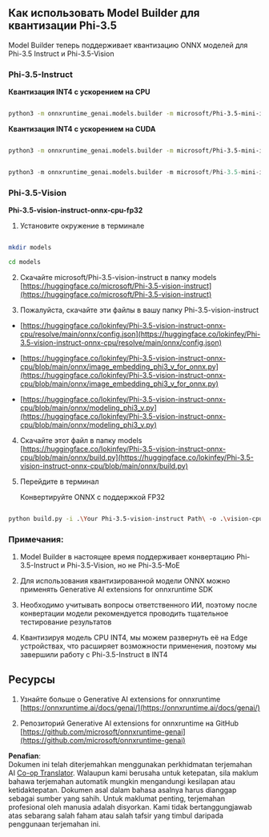 <!--
CO_OP_TRANSLATOR_METADATA:
{
  "original_hash": "3bb9f5c926673593287eddc3741226cb",
  "translation_date": "2025-05-09T14:41:28+00:00",
  "source_file": "md/01.Introduction/04/UsingORTGenAIQuantifyingPhi.md",
  "language_code": "ms"
}
-->
## **Как использовать Model Builder для квантизации Phi-3.5**

Model Builder теперь поддерживает квантизацию ONNX моделей для Phi-3.5 Instruct и Phi-3.5-Vision

### **Phi-3.5-Instruct**

**Квантизация INT4 с ускорением на CPU**

```bash

python3 -m onnxruntime_genai.models.builder -m microsoft/Phi-3.5-mini-instruct  -o ./onnx-cpu -p int4 -e cpu -c ./Phi-3.5-mini-instruct

```

**Квантизация INT4 с ускорением на CUDA**

```bash

python3 -m onnxruntime_genai.models.builder -m microsoft/Phi-3.5-mini-instruct  -o ./onnx-cpu -p int4 -e cuda -c ./Phi-3.5-mini-instruct

```

```python

python3 -m onnxruntime_genai.models.builder -m microsoft/Phi-3.5-mini-instruct  -o ./onnx-cpu -p int4 -e cuda -c ./Phi-3.5-mini-instruct

```

### **Phi-3.5-Vision**

**Phi-3.5-vision-instruct-onnx-cpu-fp32**

1. Установите окружение в терминале

```bash

mkdir models

cd models 

```

2. Скачайте microsoft/Phi-3.5-vision-instruct в папку models  
[https://huggingface.co/microsoft/Phi-3.5-vision-instruct](https://huggingface.co/microsoft/Phi-3.5-vision-instruct)

3. Пожалуйста, скачайте эти файлы в вашу папку Phi-3.5-vision-instruct

- [https://huggingface.co/lokinfey/Phi-3.5-vision-instruct-onnx-cpu/resolve/main/onnx/config.json](https://huggingface.co/lokinfey/Phi-3.5-vision-instruct-onnx-cpu/resolve/main/onnx/config.json)

- [https://huggingface.co/lokinfey/Phi-3.5-vision-instruct-onnx-cpu/blob/main/onnx/image_embedding_phi3_v_for_onnx.py](https://huggingface.co/lokinfey/Phi-3.5-vision-instruct-onnx-cpu/blob/main/onnx/image_embedding_phi3_v_for_onnx.py)

- [https://huggingface.co/lokinfey/Phi-3.5-vision-instruct-onnx-cpu/blob/main/onnx/modeling_phi3_v.py](https://huggingface.co/lokinfey/Phi-3.5-vision-instruct-onnx-cpu/blob/main/onnx/modeling_phi3_v.py)

4. Скачайте этот файл в папку models  
[https://huggingface.co/lokinfey/Phi-3.5-vision-instruct-onnx-cpu/blob/main/onnx/build.py](https://huggingface.co/lokinfey/Phi-3.5-vision-instruct-onnx-cpu/blob/main/onnx/build.py)

5. Перейдите в терминал

    Конвертируйте ONNX с поддержкой FP32

```bash

python build.py -i .\Your Phi-3.5-vision-instruct Path\ -o .\vision-cpu-fp32 -p f32 -e cpu

```

### **Примечания:**

1. Model Builder в настоящее время поддерживает конвертацию Phi-3.5-Instruct и Phi-3.5-Vision, но не Phi-3.5-MoE

2. Для использования квантизированной модели ONNX можно применять Generative AI extensions for onnxruntime SDK

3. Необходимо учитывать вопросы ответственного ИИ, поэтому после конвертации модели рекомендуется проводить тщательное тестирование результатов

4. Квантизируя модель CPU INT4, мы можем развернуть её на Edge устройствах, что расширяет возможности применения, поэтому мы завершили работу с Phi-3.5-Instruct в INT4

## **Ресурсы**

1. Узнайте больше о Generative AI extensions for onnxruntime [https://onnxruntime.ai/docs/genai/](https://onnxruntime.ai/docs/genai/)

2. Репозиторий Generative AI extensions for onnxruntime на GitHub [https://github.com/microsoft/onnxruntime-genai](https://github.com/microsoft/onnxruntime-genai)

**Penafian**:  
Dokumen ini telah diterjemahkan menggunakan perkhidmatan terjemahan AI [Co-op Translator](https://github.com/Azure/co-op-translator). Walaupun kami berusaha untuk ketepatan, sila maklum bahawa terjemahan automatik mungkin mengandungi kesilapan atau ketidaktepatan. Dokumen asal dalam bahasa asalnya harus dianggap sebagai sumber yang sahih. Untuk maklumat penting, terjemahan profesional oleh manusia adalah disyorkan. Kami tidak bertanggungjawab atas sebarang salah faham atau salah tafsir yang timbul daripada penggunaan terjemahan ini.